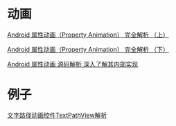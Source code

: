 # 动画

[Android 属性动画（Property Animation） 完全解析 （上）](https://blog.csdn.net/lmj623565791/article/details/38067475)

[Android 属性动画（Property Animation） 完全解析 （下）](https://blog.csdn.net/lmj623565791/article/details/38092093)

[Android 属性动画 源码解析 深入了解其内部实现](https://blog.csdn.net/lmj623565791/article/details/42056859)

# 例子

[文字路径动画控件TextPathView解析](https://juejin.im/post/5a9677b16fb9a063375765ad)





